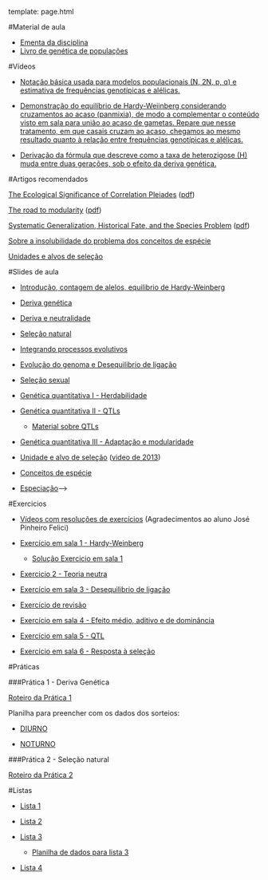 template: page.html

#Material de aula

- [Ementa da disciplina](/bio208/static/pdfs/ementa.pdf)
- [Livro de genética de populações](/bio208/static/pdfs/livro_paulo_otto.pdf)
<!--- [Capítulo Templeton - Unidade e Alvo de seleção](/bio208/static/pdfs/artigos/3_ProvEnv_13_templeton_RB.pdf)-->

#Vídeos

- [Notação básica usada para modelos populacionais (N, 2N, p, q) e estimativa de frequências genotípicas e alélicas.](https://drive.google.com/open?id=0B0cMRcvHJszGUWV2SFV0VUxqSnc)

- [Demonstração do equilíbrio de Hardy-Weiinberg considerando cruzamentos ao acaso (panmixia), de modo a complementar o conteúdo visto em sala para união ao acaso de gametas. Repare que nesse tratamento, em que casais cruzam ao acaso, chegamos ao mesmo resultado quanto à relação entre frequências genotípicas e alélicas. ](https://drive.google.com/open?id=0B0cMRcvHJszGeHFTR1VHbXNPZm8)

- [Derivação da fórmula que descreve como a taxa de heterozigose (H) muda entre duas gerações, sob o efeito da deriva genética.](https://drive.google.com/open?id=0B0cMRcvHJszGRWd2SDQ0TjBUWk0)

#Artigos recomendados

[The Ecological Significance of Correlation Pleiades](http://www.jstor.org/stable/2405824)  ([pdf](/bio208/static/pdfs/artigos/Berg-1960.pdf))

[The road to modularity](http://www.nature.com/nrg/journal/v9/n12/abs/nrg2267.html) ([pdf](/bio208/static/pdfs/artigos/Wagner_etal-2007.pdf))

[Systematic Generalization, Historical Fate, and the Species Problem](http://sysbio.oxfordjournals.org/content/42/3/231.abstract) ([pdf](/bio208/static/pdfs/artigos/OHara-1993.pdf))

[Sobre a insolubilidade do problema dos conceitos de espécie](/bio208/static/pdfs/artigos/conceito-especie-2016.pdf)

[Unidades e alvos de seleção](/bio208/static/pdfs/artigos/3_ProvEnv_13_templeton_RB.pdf)

#Slides de aula

- [Introdução, contagem de alelos, equilibrio de Hardy-Weinberg](/bio208/static/pdfs/2016/aulas/aula1_hwp_2016.pdf)

- [Deriva genética](/bio208/static/pdfs/2016/aulas/aula2_deriva_2016.pdf)

- [Deriva e neutralidade](/bio208/static/pdfs/2016/aulas/aula3_deriva_neutralidade_2016.pdf)

- [Seleção natural](/bio208/static/pdfs/2016/aulas/aula4_selecao_2016.pdf)

- [Integrando processos evolutivos](/bio208/static/pdfs/2016/aulas/aula5_integrando_2016.pdf)

<!--- ([video](http://iptv.usp.br/portal/video.action?idItem=24406) -->
- [Evolução do genoma e Desequilibrio de ligação](/bio208/static/pdfs/2016/aulas/aula6_ld.pdf)
<!--[Evolução do genôma](/bio208/static/pdfs/2016/aulas/.pdf)-->

- [Seleção sexual](/bio208/static/pdfs/2016/aulas/aula7_selsexual.pdf)

- [Genética quantitativa I - Herdabilidade](/bio208/static/pdfs/2016/aulas/aula8_herdabilidade.pdf)

- [Genética quantitativa II - QTLs](/bio208/static/pdfs/2016/aulas/aula9_qtl.pdf)
	- [Material sobre QTLs](http://www.ib.usp.br/evolucao/QTL/)

- [Genética quantitativa III - Adaptação e modularidade](/bio208/static/pdfs/2016/aulas/aula10_modularidade-e-adaptacao.pdf)

- [Unidade e alvo de seleção](/bio208/static/pdfs/2016/aulas/aula11_unidades-de-selecao.pdf) ([video de 2013](https://www.youtube.com/watch?v=T_dOhTe-RYQ))

- [Conceitos de espécie](/bio208/static/pdfs/2016/aulas/aula12_conceito-especies.pdf)

- [Especiação](/bio208/static/pdfs/aulas2014/aula13_especiacao.pdf)-->

<!--[Coevolução e macroevolução](/bio208/static/pdfs/2016/aulas/.pdf) ([video 2013](https://www.youtube.com/watch?v=p3kaFDX1GaM))-->

<!--[Evolução e Desenvolvimento](/bio208/static/pdfs/2016/aulas/.pdf) ([video 2013 + conceito de espécie](https://www.youtube.com/watch?v=wkAEd4FgiYw))-->

#Exercicios

- [Vídeos com resoluções de exercícios](https://www.youtube.com/channel/UCIIQXj93tvq-cM-9zwCVkCQ) (Agradecimentos ao aluno José Pinheiro Felici)

- [Exercício em sala 1 - Hardy-Weinberg](/bio208/static/pdfs/2016/exercicios/ex_sala_1.pdf)

	- [Solução Exercicio em sala 1](/bio208/static/pdfs/2016/exercicios/ex_sala_1_solucao.pdf)


<!--- [Exercicio 1 - Contagem de alelos e equilibrio Hardy-Weinberg](/bio208/static/pdfs/2016/exercicios/exercicio1.pdf)-->
<!--- [Solução Exercicio 1](/bio208/static/pdfs/2016/exercicios/Sol-exercicio1.pdf)-->

- [Exercicio 2 - Teoria neutra](/bio208/static/pdfs/2016/exercicios/ex_sala_2.pdf)
<!--- [Solução Exercicio 2](/bio208/static/pdfs/2016/exercicios/Sol-exercicio2.pdf)-->

- [Exercício em sala 3 - Desequilibrio de ligação](/bio208/static/pdfs/2016/exercicios/ex_sala_3.pdf)
<!--- [Solução Exercicio 3](/bio208/static/pdfs/2016/exercicios/Sol-exercicio3.pdf)-->

- [Exercício de revisão](/bio208/static/pdfs/2016/exercicios/ex_revisao.html)
<!--- [Exercicio 4 - Herdabilidade](/bio208/static/pdfs/2016/exercicios/exercicio4.pdf)-->
<!--- [Solução Exercicio 4](/bio208/static/pdfs/2016/exercicios/Sol-exercicio4.pdf)-->

- [Exercício em sala 4 - Efeito médio, aditivo e de dominância](https://diogro.github.io/exGenQuant/quant_gen_1.html)

- [Exercício em sala 5 - QTL](/bio208/static/pdfs/2016/exercicios/ex_sala_5.pdf)

- [Exercício em sala 6 - Resposta à seleção](/bio208/static/pdfs/2016/exercicios/ex_sala_6.pdf)


#Práticas

###Prática 1 - Deriva Genética

[Roteiro da Prática 1](/bio208/static/pdfs/2016/roteiros/pratica1.pdf)

Planilha para preencher com os dados dos sorteios:

- [DIURNO](https://docs.google.com/spreadsheets/d/1VBsJRUMiE6ncKurRlNU4bX19XKAgU-VgEsaClZOzaWM/edit?usp=sharing)

- [NOTURNO](https://docs.google.com/spreadsheets/d/1YpU85ekvxiPpQm9V3zSxZHSgUSs11VEyEyNmtGkw6Xc/edit?usp=sharing)

###Prática 2 - Seleção natural

[Roteiro da Prática 2](/bio208/static/pdfs/2016/roteiros/pratica2.pdf)

<!--##Prática 3 - Seleção natural e deriva-->

<!--- [Roteiro prática 3](/bio208/static/pdfs/2016/listas/2014-roteiro-pratica3.pdf)-->
<!--- Planilhas prática 3 :-->

<!--- [Diurno](https://docs.google.com/spreadsheets/d/1xFXMwo76CAUCUe8ozyXeIliKd1TGkcc8eJ11mjQt0BA)-->
<!--- [Noturno](https://docs.google.com/spreadsheets/d/1eOEO5_rTXby6lbp0NSWk0OhCsZQ3bTmPo-Xk14dAO_8)-->

<!--###Prática 3 - Genética Quantitativa-->

<!--- [Diurno](https://docs.google.com/spreadsheets/d/1go16jkiaENbKI1MSzpjzRohHX4FGks2NWN2cfHHhiVQ/edit#gid=0)-->
<!--- [Noturno](https://docs.google.com/spreadsheets/d/1H9XIt3sXWEiYAj-ubvVJ-yaWcwvpo0T-0f17mWmr_KU/edit#gid=0)-->

#Listas

- [Lista 1](/bio208/static/pdfs/2016/listas/lista1.pdf)

- [Lista 2](/bio208/static/pdfs/2016/listas/lista2.pdf)

- [Lista 3](/bio208/static/pdfs/2016/listas/lista3.pdf)

	- [Planilha de dados para lista 3](https://docs.google.com/spreadsheets/d/1SJkHjMFAXlqk4COxJU3janyqPfen208d6AzLiKuJMp4/edit?usp=sharing)

- [Lista 4](/bio208/static/pdfs/2016/listas/lista4.pdf)
<!--- [gabarito](/bio208/static/pdfs/2016/listas/lista4_gabarito.pdf)-->

<!--- [Planilha de dados para lista 4](/bio208/static/pdfs/2016/listas/planilha_lista4.xlsx)-->
<!--- [Tutorial de regressão linear para calculo da herdabilidade](/bio208/static/pdfs/2016/listas/Tutorial_RL.pdf)-->

 <!--[Lista 5](/bio208/static/pdfs/2016/listas/lista5.pdf)-->
<!--- [gabarito](/bio208/static/pdfs/2016/listas/lista5_gabarito.pdf)-->
